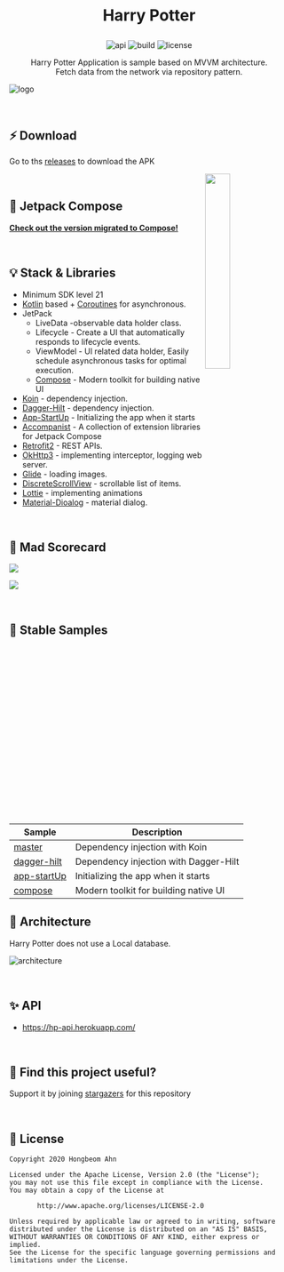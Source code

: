 # <p align="center">Harry Potter</p>

<p align="center">
<img alt="api" src="https://img.shields.io/badge/API-21%2B-green?logo=android"/>
<img alt="build" src="https://img.shields.io/github/workflow/status/hongbeomi/HarryPotter/Android%20CI/master"/>
<img alt="license" src="https://img.shields.io/github/license/hongbeomi/FindTaek?color=blue&logo=apache"/>
</p>

<p align="center">Harry Potter Application is sample based on MVVM architecture.</br>
Fetch data from the network via repository pattern.</p>

![logo](https://github.com/hongbeomi/HarryPotter/blob/master/preview/logo.png)

<br>

## ⚡️ Download

Go to ths [releases](https://github.com/hongbeomi/HarryPotter/releases/tag/v1.0.0) to download the APK

<img src="https://github.com/hongbeomi/HarryPotter/blob/master/preview/demo.gif" align="right" width="30%"></img>

<br>

## 🙌 Jetpack Compose

**[Check out the version migrated to Compose!](https://github.com/hongbeomi/HarryPotter/tree/compose)**

<br>

## 💡 Stack & Libraries

- Minimum SDK level 21
- [Kotlin](https://kotlinlang.org/) based + [Coroutines](https://github.com/Kotlin/kotlinx.coroutines) for asynchronous.
- JetPack
  - LiveData -observable data holder class.
  - Lifecycle - Create a UI that automatically responds to lifecycle events.
  - ViewModel - UI related data holder, Easily schedule asynchronous tasks for optimal execution.
  - [Compose](https://developer.android.com/jetpack/compose) - Modern toolkit for building native UI
- [Koin](https://github.com/InsertKoinIO/koin) - dependency injection.
- [Dagger-Hilt](https://dagger.dev/hilt/) - dependency injection.
- [App-StartUp](https://developer.android.com/topic/libraries/app-startup) - Initializing the app when it starts
- [Accompanist](https://github.com/google/accompanist) - A collection of extension libraries for Jetpack Compose
- [Retrofit2](https://github.com/square/retrofit) - REST APIs.
- [OkHttp3](https://github.com/square/okhttp) - implementing interceptor, logging web server.
- [Glide](https://github.com/bumptech/glide) - loading images.
- [DiscreteScrollView](https://github.com/yarolegovich/DiscreteScrollView) - scrollable list of items.
- [Lottie](https://github.com/airbnb/lottie-android) - implementing animations
- [Material-Dioalog](https://github.com/afollestad/material-dialogs) - material dialog.

<br>

## 🚀 Mad Scorecard

<img src="https://github.com/hongbeomi/HarryPotter/blob/master/mad_scorecard/summary.png"></img>

<img src="https://github.com/hongbeomi/HarryPotter/blob/master/mad_scorecard/kotlin.png"></img>

<br>

## 🍴 Stable Samples 

| Sample                                                       | Description                           |
| ------------------------------------------------------------ | ------------------------------------- |
| [master](https://github.com/hongbeomi/HarryPotter/tree/master) | Dependency injection with Koin        |
| [dagger-hilt](https://github.com/hongbeomi/HarryPotter/tree/dagger-hilt) | Dependency injection with Dagger-Hilt |
| [app-startUp](https://github.com/hongbeomi/HarryPotter/tree/app-startup) | Initializing the app when it starts   |
| [compose](https://github.com/hongbeomi/HarryPotter/tree/compose) | Modern toolkit for building native UI |



## 💎 Architecture

Harry Potter does not use a Local database.

![architecture](https://github.com/hongbeomi/HarryPotter/blob/master/preview/mvvm.png)

<br>

## ✨ API

- https://hp-api.herokuapp.com/

<br>

## 🌟 Find this project useful?

Support it by joining [stargazers](https://github.com/hongbeomi/HarryPotter/stargazers) for this repository

<br>

## 📝 License

```
Copyright 2020 Hongbeom Ahn

Licensed under the Apache License, Version 2.0 (the "License");
you may not use this file except in compliance with the License.
You may obtain a copy of the License at

       http://www.apache.org/licenses/LICENSE-2.0

Unless required by applicable law or agreed to in writing, software
distributed under the License is distributed on an "AS IS" BASIS,
WITHOUT WARRANTIES OR CONDITIONS OF ANY KIND, either express or implied.
See the License for the specific language governing permissions and
limitations under the License. 
```